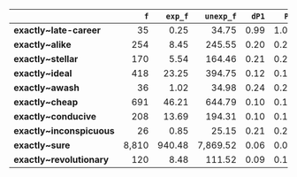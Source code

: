 |                           |   `f` |   `exp_f` |   `unexp_f` |   `dP1` |   `P1` |   `dP2` |   `P2` |   `LRC` |      `G2` |       `N` |   `f1` |    `f2` | `l1`    | `l2`          |
|:--------------------------|------:|----------:|------------:|--------:|-------:|--------:|-------:|--------:|----------:|----------:|-------:|--------:|:--------|:--------------|
| **exactly~late-career**   |    35 |      0.25 |       34.75 |    0.99 |   1.00 |    0.00 |   0.00 |    7.82 |    347.24 | 6,347,364 | 44,503 |      35 | exactly | late-career   |
| **exactly~alike**         |   254 |      8.45 |      245.55 |    0.20 |   0.21 |    0.01 |   0.01 |    4.67 |  1,293.40 | 6,347,364 | 44,503 |   1,205 | exactly | alike         |
| **exactly~stellar**       |   170 |      5.54 |      164.46 |    0.21 |   0.22 |    0.00 |   0.00 |    4.57 |    873.03 | 6,347,364 | 44,503 |     790 | exactly | stellar       |
| **exactly~ideal**         |   418 |     23.25 |      394.75 |    0.12 |   0.13 |    0.01 |   0.01 |    3.93 |  1,678.75 | 6,347,364 | 44,503 |   3,316 | exactly | ideal         |
| **exactly~awash**         |    36 |      1.02 |       34.98 |    0.24 |   0.25 |    0.00 |   0.00 |    3.87 |    196.17 | 6,347,364 | 44,503 |     145 | exactly | awash         |
| **exactly~cheap**         |   691 |     46.21 |      644.79 |    0.10 |   0.10 |    0.01 |   0.02 |    3.73 |  2,523.80 | 6,347,364 | 44,503 |   6,591 | exactly | cheap         |
| **exactly~conducive**     |   208 |     13.69 |      194.31 |    0.10 |   0.11 |    0.00 |   0.00 |    3.48 |    764.40 | 6,347,364 | 44,503 |   1,952 | exactly | conducive     |
| **exactly~inconspicuous** |    26 |      0.85 |       25.15 |    0.21 |   0.21 |    0.00 |   0.00 |    3.27 |    133.36 | 6,347,364 | 44,503 |     121 | exactly | inconspicuous |
| **exactly~sure**          | 8,810 |    940.48 |    7,869.52 |    0.06 |   0.07 |    0.18 |   0.20 |    3.23 | 25,681.62 | 6,347,364 | 44,503 | 134,139 | exactly | sure          |
| **exactly~revolutionary** |   120 |      8.48 |      111.52 |    0.09 |   0.10 |    0.00 |   0.00 |    3.16 |    423.78 | 6,347,364 | 44,503 |   1,210 | exactly | revolutionary |